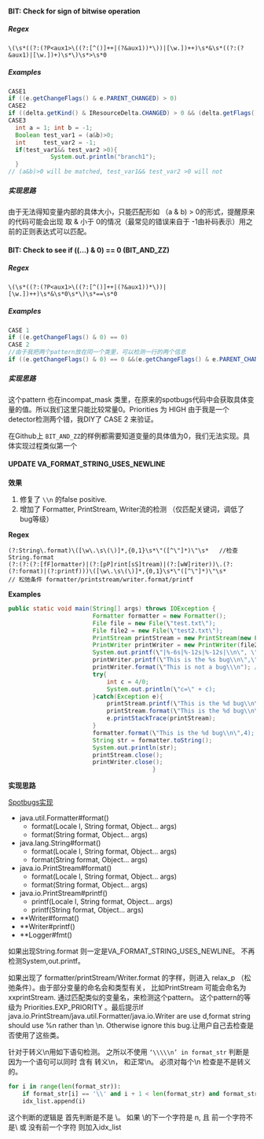 #### BIT: Check for sign of bitwise operation

##### Regex

```regex
\(\s*((?:(?P<aux1>\((?:[^()]++|(?&aux1))*\))|[\w.])++)\s*&\s*((?:(?&aux1)|[\w.])+)\s*\)\s*>\s*0
```

##### Examples

```Java
CASE1 
if ((e.getChangeFlags() & e.PARENT_CHANGED) > 0)
CASE2    
if ((delta.getKind() & IResourceDelta.CHANGED) > 0 && (delta.getFlags() & IResourceDelta.MARKERS) > 0)
CASE3    
  int a = 1; int b = -1;
  Boolean test_var1 = (a&b)>0;
  int     test_var2 = -1;
  if(test_var1&& test_var2 >0){
            System.out.println("branch1");
  }
// (a&b)>0 will be matched, test_var1&& test_var2 >0 will not
```

##### 实现思路

由于无法得知变量内部的具体大小，只能匹配形如 （a & b) > 0的形式，提醒原来的代码可能会出现 取 & 小于 0的情况（最常见的错误来自于 -1由补码表示）用之前的正则表达式可以匹配。

#### BIT: Check to see if ((…) & 0) == 0 (BIT_AND_ZZ)

##### Regex

`\(\s*((?:(?P<aux1>\((?:[^()]++|(?&aux1))*\))|[\w.])++)\s*&\s*0\s*\)\s*==\s*0`

##### Examples

```Java
CASE 1
if ((e.getChangeFlags() & 0) == 0)
CASE 2
//由于我把两个pattern放在同一个类里，可以检测一行的两个信息
if ((e.getChangeFlags() & 0) == 0 &&(e.getChangeFlags() & e.PARENT_CHANGED > 0))
```

##### 实现思路

这个pattern 也在incompat_mask 类里，在原来的spotbugs代码中会获取具体变量的值。所以我们这里只能比较常量0。Priorities 为 HIGH 由于我是一个detector检测两个错，我DIY了 CASE 2 来验证。

在Github上 `BIT_AND_ZZ`的样例都需要知道变量的具体值为0，我们无法实现。具体实现过程类似第一个 

#### UPDATE VA_FORMAT_STRING_USES_NEWLINE

**效果**

1. 修复了 `\\n` 的false positive.
2. 增加了 Formatter, PrintStream, Writer流的检测 （仅匹配关键词，调低了bug等级）

**Regex**

```
(?:String\.format)\([\w\.\s\(\)]*,{0,1}\s*\"([^\"]*)\"\s*   //检查 String.format
(?:(?:(?:[fF]ormatter)|(?:[pP]rint[sS]tream)|(?:[wW]riter))\.(?:(?:format)|(?:printf)))\([\w\.\s\(\)]*,{0,1}\s*\"([^\"]*)\"\s*
// 松弛条件 formatter/printstream/writer.format/printf
```

**Examples**

```Java
public static void main(String[] args) throws IOException {
                        Formatter formatter = new Formatter();
                        File file = new File(\"test.txt\");
                        File file2 = new File(\"test2.txt\");
                        PrintStream printStream = new PrintStream(new FileOutputStream(file,true),true,\"UTF-8\");
                        PrintWriter printWriter = new PrintWriter(file2,\"UTF-8\");
                        System.out.printf(\"|%-6s|%-12s|%-12s|\\n\", \"№ з/п\", \"Вхідний бал\", \"Результат округлення\"); //Sout.printf 不会被检测
                        printWriter.printf(\"This is the %s bug\\n\",\"first\");
                        printWriter.format(\"This is not a bug\\\n"); // 转义\n不会被检测
                        try{
                            int c = 4/0;
                            System.out.println(\"c=\" + c);
                        }catch(Exception e){
                            printStream.printf(\"This is the %d bug\\n\",2);
                            printStream.format(\"This is the %d bug\\n\",3);
                            e.printStackTrace(printStream);
                        }
                        formatter.format(\"This is the %d bug\\n\",4);
                        String str = formatter.toString();
                        System.out.println(str);
                        printStream.close();
                        printWriter.close();
                                         }
```

**实现思路**

[Spotbugs实现](https://github.com/spotbugs/spotbugs/blob/07bf864b83083c467e29f1b2de58a2cf5aa5c0d6/spotbugs/src/main/java/edu/umd/cs/findbugs/detect/FormatStringChecker.java#L107-L113)

- java.util.Formatter#format()
  - format(Locale l, String format, Object... args)
  - format(String format, Object... args)
- java.lang.String#format()
  - format(Locale l, String format, Object... args)
  - format(String format, Object... args)
- java.io.PrintStream#format()
  - format(Locale l, String format, Object... args)
  - format(String format, Object... args)
- java.io.PrintStream#printf()
  - printf(Locale l, String format, Object... args)
  - printf(String format, Object... args)
- \*\*Writer#format()
- \*\*Writer#printf()
- \*\*Logger#fmt()


如果出现String.format 则一定是VA_FORMAT_STRING_USES_NEWLINE。 不再检测System,out.printf。

如果出现了 formatter/printStream/Writer.format 的字样，则进入 relax_p （松弛条件）。由于部分变量的命名会和类型有关， 比如PrintStream 可能会命名为 xxprintStream. 通过匹配类似的变量名，来检测这个pattern。 这个pattern的等级为  Priorities.EXP_PRIORITY 。最后提示If java.io.PrintStream/java.util.Formatter/java.io.Writer are use d,format string should use %n rather than \\n. Otherwise ignore this bug.让用户自己去检查是否使用了这些类。

针对于转义\n用如下语句检测。 之所以不使用 `‘\\\\\n’ in format_str` 判断是因为一个语句可以同时 含有 转义\n， 和正常\n。 必须对每个\n 检查是不是转义的。

```python
for i in range(len(format_str)):
	if format_str[i] == '\\' and i + 1 < len(format_str) and format_str[i+1] == 'n'and (i==0 or (i-1>=0 and format_str[i-1] != 		'\\')):
    idx_list.append(i)
```

这个判断的逻辑是 首先判断是不是 \。 如果 \的下一个字符是 n, 且 前一个字符不是\ 或 没有前一个字符 则加入idx_list

